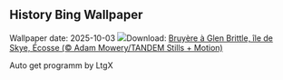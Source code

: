 ## History Bing Wallpaper
Wallpaper date: 2025-10-03
![](https://www.bing.com/th?id=OHR.SkyeHeather_FR-FR0643714401_UHD.jpg&w=1000)Download: [Bruyère à Glen Brittle, île de Skye, Écosse (© Adam Mowery/TANDEM Stills + Motion)](https://www.bing.com/th?id=OHR.SkyeHeather_FR-FR0643714401_UHD.jpg)

Auto get programm by LtgX
